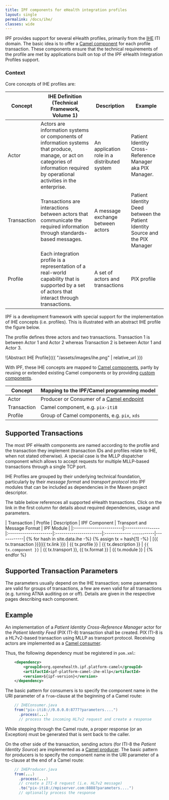 ```yaml
---
title: IPF components for eHealth integration profiles
layout: single
permalink: /docs/ihe/
classes: wide
---
```



IPF provides support for several eHealth profiles, primarily from the [IHE][] ITI domain.
The basic idea is to offer a [Camel component](https://camel.apache.org/components.html) for each profile transaction.
These components ensure that the technical requirements of the profile are met by applications built on top of the
IPF eHealth Integration Profiles support.

### Context

Core concepts of IHE profiles are:

| Concept          | IHE Definition (Technical Framework, Volume 1) | Description  | Example |
|------------------|------------------------------------------------|--------------|--------|
| Actor            | Actors are information systems or components of information systems that produce, manage, or act on categories of information required by operational activities in the enterprise. | An application role in a distributed system | Patient Identity Cross-Reference Manager aka PIX Manager. |
| Transaction      | Transactions are interactions between actors that communicate the required information through standards-based messages. 	                                                         | A message exchange between actors           | Patient Identity Deed between the Patient Identity Source and the PIX Manager |
| Profile          | Each integration profile is a representation of a real-world capability that is supported by a set of actors that interact through transactions.                                    | A set of actors and transactions            | PIX profile |

IPF is a development framework with special support for the implementation of IHE concepts (i.e. profiles).
This is illustrated with an abstract IHE profile the figure below.

The profile defines three actors and two transactions. Transaction 1 is between Actor 1 and Actor 2 whereas Transaction 2 
is between Actor 1 and Actor 3.

![Abstract IHE Profile]({{ "/assets/images/ihe.png" | relative_url }})

With IPF, these IHE concepts are mapped to [Camel components](https://camel.apache.org/component.html), partly by reusing
or extended existing Camel components or by providing [custom components](https://camel.apache.org/writing-components.html).

| Concept          | Mapping to the IPF/Camel programming model |
|------------------|----------------------------------------------------------------------|
| Actor            | Producer or Consumer of a [Camel endpoint](https://camel.apache.org/endpoint.html) |
| Transaction      | Camel component, e.g. `pix-iti8` |
| Profile          | Group of Camel components, e.g. `pix`, `xds` |

## Supported Transactions

The most IPF eHealth components are named according to the profile and the transaction they implement
(transaction IDs and profiles relate to IHE, when not stated otherwise).
A special case is the MLLP dispatcher component which allows to accept requests for multiple MLLP-based transactions through a single TCP port.

IHE Profiles are grouped by their underlying technical foundation, particularly by their *message format* and
*transport protocol* into IPF modules that can be included as dependencies in the Maven project descriptor.

The table below references all supported eHealth transactions. Click on the link in the first column for details about
required dependencies, usage and parameters.

| Transaction             | Profile          | Description           | IPF Component          | Transport and Message Format  | IPF Module |
|:------------------------|:-----------------|:----------------------|:-----------------------|:-------------      -----------|------------|
{% for hash in site.data.ihe -%}
  {% assign tx = hash[1] -%}
| [{{ tx.transaction }}]({{ tx.link }})  | {{ tx.profile }} | {{ tx.description }}  | `{{ tx.component }}`   | {{ tx.transport }}, {{ tx.format }} | {{ tx.module }} |
{% endfor %}


## Supported Transaction Parameters

The parameters usually depend on the IHE transaction; some parameters are valid for groups of transactions,
a few are even valid for all transactions (e.g. turning ATNA auditing on or off). Details are given in the respective pages
describing each component.

## Example

An implementation of a *Patient Identity Cross-Reference Manager* actor for the *Patient Identity Feed* (PIX ITI-8) transaction
shall be created. PIX ITI-8 is a HL7v2-based transaction using MLLP as transport protocol.
Receiving actors are implemented as a [Camel consumer](https://camel.apache.org/maven/current/camel-core/apidocs/org/apache/camel/Consumer.html).

Thus, the following dependency must be registered in `pom.xml`:

```xml
    <dependency>
        <groupId>org.openehealth.ipf.platform-camel</groupId>
        <artifactId>ipf-platform-camel-ihe-mllp</artifactId>
        <version>${ipf-version}</version>
    </dependency>
```

The basic pattern for consumers is to specify the component name in the URI parameter of a `from`-clause at the beginning of a Camel route:

```java
    // IHEConsumer.java
    from("pix-iti8://0.0.0.0:8777?parameters....")
      .process(...)
      // process the incoming HL7v2 request and create a response
```

While stepping through the Camel route, a proper response (or an Exception) must be generated that is sent back to the caller.

On the other side of the transaction, sending actors (for ITI-8 the *Patient Identity Source*) are implemented as a
[Camel producer](https://camel.apache.org/maven/current/camel-core/apidocs/org/apache/camel/Producer.html).
The basic pattern for producers is to specify the component name in the URI parameter of a to-clause at the end of a Camel route:

```java
    // IHEProducer.java
    from(...)
      .process(...)
      // create a ITI-8 request (i.e. HL7v2 message)
      .to("pix-iti8://mpiserver.com:8888?parameters....")
      // optionally process the response
```

[IHE]: https://www.ihe.net